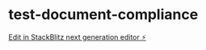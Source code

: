 # test-document-compliance

[Edit in StackBlitz next generation editor ⚡️](https://stackblitz.com/~/github.com/RolandVrignon/test-document-compliance)